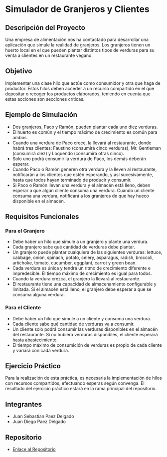 # Simulador de Granjeros y Clientes

## Descripción del Proyecto

Una empresa de alimentación nos ha contactado para desarrollar una aplicación que simule la realidad de granjeros. Los granjeros tienen un huerto local en el que pueden plantar distintos tipos de verduras para su venta a clientes en un restaurante vegano.

## Objetivo

Implementar una clase hilo que actúe como consumidor y otra que haga de productor. Estos hilos deben acceder a un recurso compartido en el que depositar o recoger los productos elaborados, teniendo en cuenta que estas acciones son secciones críticas.

## Ejemplo de Simulación

- Dos granjeros, Paco y Ramón, pueden plantar cada uno diez verduras.
- El huerto es común y el tiempo máximo de crecimiento es común para ambos.
- Cuando una verdura de Paco crece, la llevará al restaurante, donde habrá tres clientes: Faustino (consumirá cinco verduras), Mr. Gentleman (consumirá diez) y Loquendo (consumirá otras cinco).
- Solo uno podrá consumir la verdura de Paco, los demás deberán esperar.
- Cuando Paco o Ramón generen otra verdura y la lleven al restaurante, notificarán a los clientes que estén esperando, y así sucesivamente, hasta que todos hayan terminado de producir y consumir.
- Si Paco o Ramón llevan una verdura y el almacén está lleno, deben esperar a que algún cliente consuma una verdura. Cuando un cliente consuma una verdura, notificará a los granjeros de que hay hueco disponible en el almacén.

## Requisitos Funcionales

### Para el Granjero

- Debe haber un hilo que simule a un granjero y plante una verdura.
- Cada granjero sabe qué cantidad de verduras debe plantar.
- Un granjero puede plantar cualquiera de las siguientes verduras: lettuce, cabbage, onion, spinach, potato, celery, asparagus, radish, broccoli, artichoke, tomato, cucumber, eggplant, carrot y green bean.
- Cada verdura es única y tendrá un ritmo de crecimiento diferente e impredecible. El tiempo máximo de crecimiento es igual para todos.
- Cuando la verdura crezca, el granjero la llevará al restaurante.
- El restaurante tiene una capacidad de almacenamiento configurable y limitada. Si el almacén está lleno, el granjero debe esperar a que se consuma alguna verdura.

### Para el Cliente

- Debe haber un hilo que simule a un cliente y consuma una verdura.
- Cada cliente sabe qué cantidad de verduras va a consumir.
- Un cliente solo podrá consumir las verduras disponibles en el almacén del restaurante. Si no hubiera verduras disponibles, el cliente esperará hasta abastecimiento.
- El tiempo máximo de consumición de verduras es propio de cada cliente y variará con cada verdura.

## Ejercicio Práctico

Para la realización de esta práctica, es necesaria la implementación de hilos con recursos compartidos, efectuando esperas según convenga. El resultado del ejercicio práctico estará en la rama principal del repositorio.

## Integrantes

- Juan Sebastian Paez Delgado
- Juan Diego Paez Delgado

## Repositorio

- [Enlace al Repositorio](https://github.com/JSebastianPaezSalesianoDev/PGV-simulador-productor-consumidor.git)
